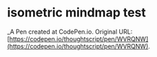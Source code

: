 # isometric mindmap test
 _A Pen created at CodePen.io. Original URL: [https://codepen.io/thoughtscript/pen/WVRQNW](https://codepen.io/thoughtscript/pen/WVRQNW).

 